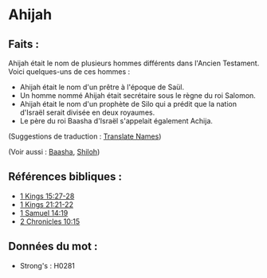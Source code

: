 # Ahijah

## Faits :

Ahijah était le nom de plusieurs hommes différents dans l'Ancien Testament. Voici quelques-uns de ces hommes :

* Ahijah était le nom d'un prêtre à l'époque de Saül.
* Un homme nommé Ahijah était secrétaire sous le règne du roi Salomon.
* Ahijah était le nom d'un prophète de Silo qui a prédit que la nation d'Israël serait divisée en deux royaumes.
* Le père du roi Baasha d'Israël s'appelait également Achija.

(Suggestions de traduction : [Translate Names](rc://en/ta/man/translate/translate-names))

(Voir aussi : [Baasha](../names/baasha.md), [Shiloh](../names/shiloh.md))

## Références bibliques :

* [1 Kings 15:27-28](rc://en/tn/help/1ki/15/27)
* [1 Kings 21:21-22](rc://en/tn/help/1ki/21/21)
* [1 Samuel 14:19](rc://en/tn/help/1sa/14/19)
* [2 Chronicles 10:15](rc://en/tn/help/2ch/10/15)

## Données du mot :

* Strong's : H0281
